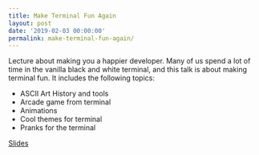 ```yaml
---
title: Make Terminal Fun Again
layout: post
date: '2019-02-03 00:00:00'
permalink: make-terminal-fun-again/
---
```


Lecture about making you a happier developer. 
Many of us spend a lot of time in the vanilla black and white terminal, and this talk is about making terminal fun. 
It includes the following topics: 
- ASCII Art History and tools 
- Arcade game from terminal 
- Animations 
- Cool themes for terminal 
- Pranks for the terminal 

[Slides](https://www.slideshare.net/EyalTrabelsi/make-terminal-fun-again-130344414)
